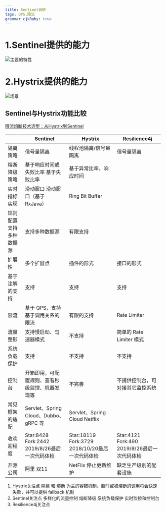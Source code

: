 ```yaml
---
title: Sentinel调研
tags: QPS,限流
grammar_cjkRuby: true
---
```



# 1.Sentinel提供的能力
![主要的特性](https://user-images.githubusercontent.com/9434884/50505538-2c484880-0aaf-11e9-9ffc-cbaaef20be2b.png)


# 2.Hystrix提供的能力
![场景](https://raw.githubusercontent.com/wiki/Netflix/Hystrix/images/soa-2-640.png)


## Sentinel与Hystrix功能比较
[限流熔断技术选型：从Hystrix到Sentinel](https://www.sohu.com/a/282806665_268033)

|  	| Sentinel | 	Hystrix |  Resilience4j |
| -------- | ---------- | ------- | ------- |
| 隔离策略 | 信号量隔离 |	线程池隔离/信号量隔离  | 信号量隔离 |
| 熔断降级策略  | 	基于响应时间或失败比率 	基于失败比率  |  基于异常比率、响应时间 |
| 实时指标实现 |	滑动窗口 	滑动窗口（基于 RxJava）  | Ring Bit Buffer |
| 规则配置 	支持多种数据源  | 	支持多种数据源  | 有限支持 | 
| 扩展性  | 	多个扩展点  | 	插件的形式  | 接口的形式 |
| 基于注解的支持  | 	支持  | 	支持  |	支持  |
| 限流  | 	基于 QPS，支持基于调用关系的限流  | 	有限的支持  | Rate Limiter |
| 流量整形  | 	支持慢启动、匀速器模式  | 	不支持  | 简单的 Rate Limiter 模式 |
| 系统负载保护  | 	支持  | 	不支持  |  不支持 |
| 控制台  | 	开箱即用，可配置规则、查看秒级监控、机器发现等  | 	不完善  | 不提供控制台，可对接其它监控系统 |
| 常见框架的适配  | 	Servlet、Spring Cloud、Dubbo、gRPC 等  | 	Servlet、Spring Cloud Netflix  |
| 收欢迎程度 |      Star:8428 Fork:2442 2019/8/26最后一次代码体检   |       Star:18119 Fork:3729  2018/10/20最后一次代码体检     |  Star:4121 Fork:490 2019/8/26最后一次代码体检  |
| 开源公司 | 阿里  双11  | NetFlix  停止更新维护 |  缺乏生产级别的配套设施 |



 1. Hystrix关注点
      隔离 和 熔断 为主的容错机制，超时或被熔断的调用将会快速失败，并可以提供 fallback 机制
 2. Sentinel关注点
    多样化的流量控制
    熔断降级
    系统负载保护
    实时监控和控制台
 3. Resilience4j关注点
   


